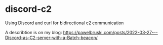 # discord-c2
Using Discord and curl for bidirectional c2 communication

A describtion is on my blog:
https://pawelbruski.com/posts/2022-03-27---Discord-as-C2-server-with-a-Batch-beacon/
